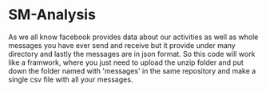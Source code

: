 # SM-Analysis
As we all know facebook provides data about our activities as well as whole messages you have ever send and receive but it provide under many directory and lastly the messages are in json format. So this code will work like a framwork, where you just need to upload the unzip folder and put down the folder named with 'messages'   in the same repository and make a single csv file with all your messages.
